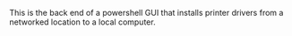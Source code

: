 This is the back end of a powershell GUI that installs printer drivers from a networked location to a local computer. 
